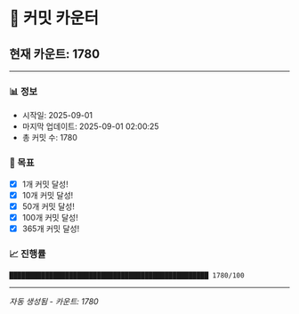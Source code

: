 # 🔢 커밋 카운터

## 현재 카운트: 1780

---

### 📊 정보
- 시작일: 2025-09-01
- 마지막 업데이트: 2025-09-01 02:00:25
- 총 커밋 수: 1780

### 🎯 목표
- [x] 1개 커밋 달성!
- [x] 10개 커밋 달성!
- [x] 50개 커밋 달성!
- [x] 100개 커밋 달성!
- [x] 365개 커밋 달성!

### 📈 진행률
```
██████████████████████████████████████████████████ 1780/100
```

---
*자동 생성됨 - 카운트: 1780*
